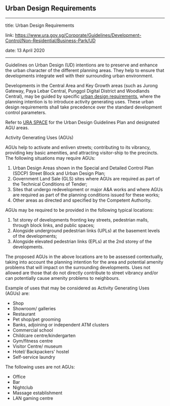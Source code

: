 ## Urban Design Requirements
---
title: Urban Design Requirements

link: https://www.ura.gov.sg/Corporate/Guidelines/Development-Control/Non-Residential/Business-Park/UD

date: 13 April 2020

---


Guidelines on Urban Design (UD) intentions are to preserve and enhance the urban character of the different planning areas. They help to ensure that developments integrate well with their surrounding urban environment.

Developments in the Central Area and Key Growth areas (such as Jurong Gateway, Paya Lebar Central, Punggol Digital District and Woodlands Central), may be guided by specific [](/Corporate/Guidelines/Urban-Design)[urban design requirements](https://www.ura.gov.sg/Corporate/Guidelines/Urban-Design), where the planning intention is to introduce activity generating uses. These urban design requirements shall take precedence over the standard development control parameters.

Refer to [URA SPACE](https://www.ura.gov.sg/maps/?service=urbandesign) for the Urban Design Guidelines Plan and designated AGU areas.

Activity Generating Uses (AGUs)

AGUs help to activate and enliven streets; contributing to its vibrancy, providing key basic amenities, and attracting visitor-ship to the precincts. The following situations may require AGUs:

1.  Urban Design Areas shown in the Special and Detailed Control Plan (SDCP) Street Block and Urban Design Plan;
2.  Government Land Sale (GLS) sites where AGUs are required as part of the Technical Conditions of Tender;
3.  Sites that undergo redevelopment or major A&A works and where AGUs are required as part of the planning conditions issued for these works;
4.  Other areas as directed and specified by the Competent Authority.

AGUs may be required to be provided in the following typical locations:

1.  1st storey of developments fronting key streets, pedestrian malls, through block links, and public spaces;
2.  Alongside underground pedestrian links (UPLs) at the basement levels of the developments;
3.  Alongside elevated pedestrian links (EPLs) at the 2nd storey of the developments.

The proposed AGUs in the above locations are to be assessed contextually, taking into account the planning intention for the area and potential amenity problems that will impact on the surrounding developments. Uses not allowed are those that do not directly contribute to street vibrancy and/or can potentially cause amenity problems to neighbours.

Example of uses that may be considered as Activity Generating Uses (AGUs) are:

-   Shop
-   Showroom/ galleries 
-   Restaurant
-   Pet shop/pet grooming
-   Banks, adjoining or independent ATM clusters
-   Commercial school
-   Childcare centre/kindergarten
-   Gym/fitness centre
-   Visitor Centre/ museum
-   Hotel/ Backpackers' hostel
-   Self-service laundry

The following uses are not AGUs:

-   Office
-   Bar
-   Nightclub
-   Massage establishment
-   LAN gaming centre



